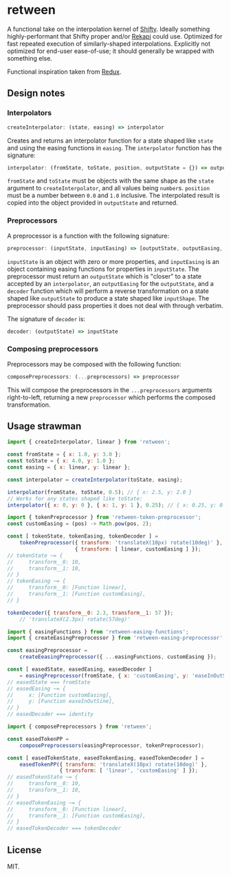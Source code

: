 retween
=======

A functional take on the interpolation kernel of
[Shifty](https://github.com/jeremyckahn/shifty).  Ideally something
highly-performant that Shifty proper and/or
[Rekapi](https://github.com/jeremyckahn/rekapi) could use.  Optimized
for fast repeated execution of similarly-shaped interpolations.
Explicitly not optimized for end-user ease-of-use; it should generally
be wrapped with something else.

Functional inspiration taken from [Redux](https://github.com/reactjs/redux).

Design notes
------------

### Interpolators

```javascript
createInterpolator: (state, easing) => interpolator
```

Creates and returns an interpolator function for a state shaped like
`state` and using the easing functions in `easing`.  The `interpolator`
function has the signature:

```javascript
interpolator: (fromState, toState, position, outputState = {}) => outputState
```

`fromState` and `toState` must be objects with the same shape as the
`state` argument to `createInterpolator`, and all values being
`number`s.  `position` must be a number between `0.0` and `1.0`
inclusive.  The interpolated result is copied into the object provided
in `outputState` and returned.

### Preprocessors

A preprocessor is a function with the following signature:

```javascript
preprocessor: (inputState, inputEasing) => [outputState, outputEasing, decoder]
```

`inputState` is an object with zero or more properties, and
`inputEasing` is an object containing easing functions for properties
in `inputState`.  The preprocessor must return an `outputState` which
is "closer" to a state accepted by an `interpolator`, an
`outputEasing` for the `outputState`, and a `decoder` function which
will perform a reverse transformation on a state shaped like
`outputState` to produce a state shaped like `inputShape`.  The
preprocessor should pass properties it does not deal with through
verbatim.

The signature of `decoder` is:

```javascript
decoder: (outputState) => inputState
```

### Composing preprocessors

Preprocessors may be composed with the following function:

```javascript
composePreprocessors: (...preprocessors) => preprocessor
```

This will compose the preprocessors in the `...preprocessors`
arguments right-to-left, returning a new `preprocessor` which performs
the composed transformation.

Usage strawman
--------------

```javascript
import { createInterpolator, linear } from 'retween';

const fromState = { x: 1.0, y: 3.0 };
const toState = { x: 4.0, y: 1.0 };
const easing = { x: linear, y: linear };

const interpolator = createInterpolator(toState, easing);

interpolator(fromState, toState, 0.5); // { x: 2.5, y: 2.0 }
// Works for any states shaped like toState:
interpolator({ x: 0, y: 0 }, { x: 1, y: 1 }, 0.25); // { x: 0.25, y: 0.25 }

import { tokenPreprocessor } from 'retween-token-preprocessor';
const customEasing = (pos) -> Math.pow(pos, 2);

const [ tokenState, tokenEasing, tokenDecoder ] =
    tokenPreprocessor({ transform: 'translateX(10px) rotate(10deg)' },
                      { transform: [ linear, customEasing ] });
// tokenState ~= {
//     transform__0: 10,
//     transform__1: 10,
// }
// tokenEasing ~= {
//     transform__0: [Function linear],
//     transform__1: [Function customEasing],
// }

tokenDecoder({ transform__0: 2.3, transform__1: 57 });
    // 'translateX(2.3px) rotate(57deg)'

import { easingFunctions } from 'retween-easing-functions';
import { createEasingPreprocessor } from 'retween-easing-preprocessor';

const easingPreprocessor =
    createEeasingPreprocessor({ ...easingFunctions, customEasing });

const [ easedState, easedEasing, easedDecoder ]
    = easingPreprocessor(fromState, { x: 'customEasing', y: 'easeInOutSine' });
// easedState === fromState
// easedEasing ~= {
//     x: [Function customEasing],
//     y: [Function easeInOutSine],
// }
// easedDecoder === identity

import { composePreprocessors } from 'retween';

const easedTokenPP =
    composePreprocessors(easingPreprocessor, tokenPreprocessor);

const [ easedTokenState, easedTokenEasing, easedTokenDecoder ] =
    easedTokenPP({ transform: 'translateX(10px) rotate(10deg)' },
                 { transform: [ 'linear', 'customEasing' ] });
// easedTokenState ~= {
//     transform__0: 10,
//     transform__1: 10,
// }
// easedTokenEasing ~= {
//     transform__0: [Function linear],
//     transform__1: [Function customEasing],
// }
// easedTokenDecoder === tokenDecoder
```

License
-------

MIT.
